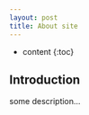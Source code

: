 ```yaml
---
layout: post
title: About site
---
```


* content
{:toc}

## Introduction

some description...
